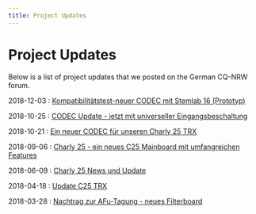 ```yaml
---
title: Project Updates
---
```


# Project Updates

Below is a list of project updates that we posted on the German CQ-NRW forum.

2018-12-03
: [Kompatibilitätstest-neuer CODEC mit Stemlab 16 (Prototyp)](http://forum.powersdr.de/viewtopic.php?f=76&t=387)

2018-10-25
: [CODEC Update - jetzt mit universeller Eingangsbeschaltung](http://forum.powersdr.de/viewtopic.php?f=76&t=380)

2018-10-21
: [Ein neuer CODEC für unseren Charly 25 TRX](http://forum.powersdr.de/viewtopic.php?f=76&t=378)

2018-09-06
: [Charly 25 - ein neues C25 Mainboard mit umfangreichen Features](http://forum.powersdr.de/viewtopic.php?f=76&t=370)

2018-06-09
: [Charly 25 News und Update](http://forum.powersdr.de/viewtopic.php?f=76&t=354)

2018-04-18 
: [Update C25 TRX](http://forum.powersdr.de/viewtopic.php?f=76&t=343)

2018-03-28
: [Nachtrag zur AFu-Tagung - neues Filterboard](http://forum.powersdr.de/viewtopic.php?f=76&t=337)